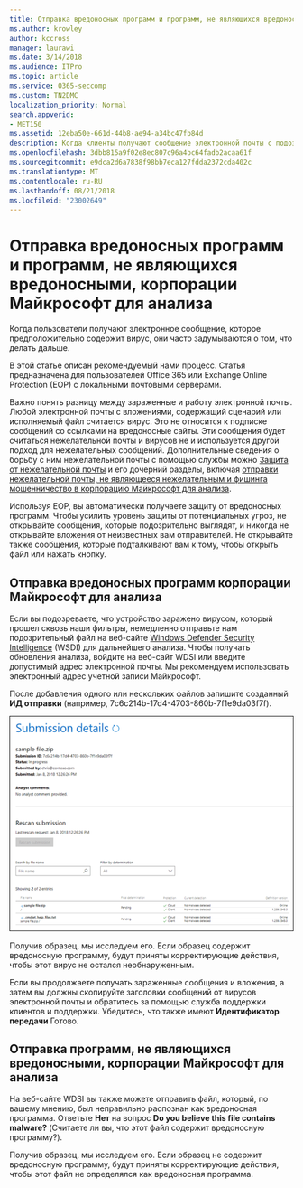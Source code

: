 ```yaml
---
title: Отправка вредоносных программ и программ, не являющихся вредоносными, корпорации Майкрософт для анализа
ms.author: krowley
author: kccross
manager: laurawi
ms.date: 3/14/2018
ms.audience: ITPro
ms.topic: article
ms.service: O365-seccomp
ms.custom: TN2DMC
localization_priority: Normal
search.appverid:
- MET150
ms.assetid: 12eba50e-661d-44b8-ae94-a34bc47fb84d
description: Когда клиенты получают сообщение электронной почты с подозрительные вирус, они часто выполните askWhat делать теперь?
ms.openlocfilehash: 3dbb815a9f02e8ec807c96a4bc64fadb2acaa61f
ms.sourcegitcommit: e9dca2d6a7838f98bb7eca127fdda2372cda402c
ms.translationtype: MT
ms.contentlocale: ru-RU
ms.lasthandoff: 08/21/2018
ms.locfileid: "23002649"
---
```

# <a name="submitting-malware-and-non-malware-to-microsoft-for-analysis"></a>Отправка вредоносных программ и программ, не являющихся вредоносными, корпорации Майкрософт для анализа

Когда пользователи получают электронное сообщение, которое предположительно содержит вирус, они часто задумываются о том, что делать дальше.
  
В этой статье описан рекомендуемый нами процесс. Статья предназначена для пользователей Office 365 или Exchange Online Protection (EOP) с локальными почтовыми серверами.
  
Важно понять разницу между зараженные и работу электронной почты. Любой электронной почты с вложениями, содержащий сценарий или исполняемый файл считается вирус. Это не относится к подписке сообщений со ссылками на вредоносные сайты. Эти сообщения будет считаться нежелательной почты и вирусов не и используется другой подход для нежелательных сообщений. Дополнительные сведения о борьбу с ним нежелательной почты с помощью службы можно [Защита от нежелательной почты](http://technet.microsoft.com/library/d5c58b9d-c9a2-4f2e-b4aa-b202aa4d5e7d.aspx) и его дочерний разделы, включая [отправки нежелательной почты, не являющееся нежелательным и фишинга мошенничество в корпорацию Майкрософт для анализа](submit-spam-non-spam-and-phishing-scam-messages-to-microsoft-for-analysis.md). 
  
Используя EOP, вы автоматически получаете защиту от вредоносных программ. Чтобы усилить уровень защиты от потенциальных угроз, не открывайте сообщения, которые подозрительно выглядят, и никогда не открывайте вложения от неизвестных вам отправителей. Не открывайте также сообщения, которые подталкивают вам к тому, чтобы открыть файл или нажать кнопку.
  
## <a name="submitting-malware-to-microsoft-for-analysis"></a>Отправка вредоносных программ корпорации Майкрософт для анализа

Если вы подозреваете, что устройство заражено вирусом, который прошел сквозь наши фильтры, немедленно отправьте нам подозрительный файл на веб-сайте [Windows Defender Security Intelligence](https://go.microsoft.com/fwlink/p/?LinkId=196858) (WSDI) для дальнейшего анализа. Чтобы получать обновления анализа, войдите на веб-сайт WDSI или введите допустимый адрес электронной почты. Мы рекомендуем использовать электронный адрес учетной записи Майкрософт. 
  
После добавления одного или нескольких файлов запишите созданный **ИД отправки** (например, 7c6c214b-17d4-4703-860b-7f1e9da03f7f). 
  
![Сведения об отправке на веб-сайте Windows Defender Security Intelligence](media/EOP-Malware-Protection-Center.png)
  
Получив образец, мы исследуем его. Если образец содержит вредоносную программу, будут приняты корректирующие действия, чтобы этот вирус не остался необнаруженным.
  
Если вы продолжаете получать зараженные сообщения и вложения, а затем вы должны скопируйте заголовки сообщений от вирусов электронной почты и обратитесь за помощью служба поддержки клиентов и поддержки. Убедитесь, что также имеют **Идентификатор передачи** Готово. 
  
## <a name="submitting-non-malware-to-microsoft-for-analysis"></a>Отправка программ, не являющихся вредоносными, корпорации Майкрософт для анализа

На веб-сайте WDSI вы также можете отправить файл, который, по вашему мнению, был неправильно распознан как вредоносная программа. Ответьте **Нет** на вопрос **Do you believe this file contains malware?** (Считаете ли вы, что этот файл содержит вредоносную программу?).
  
Получив образец, мы исследуем его. Если образец не содержит вредоносную программу, будут приняты корректирующие действия, чтобы этот файл не определялся как вредоносная программа.
  

